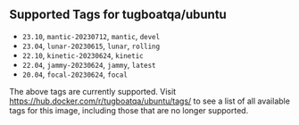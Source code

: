 ## Supported Tags for tugboatqa/ubuntu

* `23.10`, `mantic-20230712`, `mantic`, `devel`
* `23.04`, `lunar-20230615`, `lunar`, `rolling`
* `22.10`, `kinetic-20230624`, `kinetic`
* `22.04`, `jammy-20230624`, `jammy`, `latest`
* `20.04`, `focal-20230624`, `focal`

The above tags are currently supported. Visit https://hub.docker.com/r/tugboatqa/ubuntu/tags/ to see a list of all available tags for this image, including those that are no longer supported.
